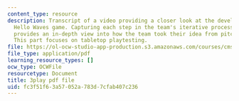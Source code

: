 ```yaml
---
content_type: resource
description: Transcript of a video providing a closer look at the development of the
  Hello Waves game. Capturing each step in the team's iterative process, the video
  provides an in-depth view into how the team took their idea from pitch to product.
  This part focuses on tabletop playtesting.
file: https://ol-ocw-studio-app-production.s3.amazonaws.com/courses/cms-611j-creating-video-games-fall-2014/fc3f51f63a57052a783d7cfab407c236_lxpXowuUdKw.pdf
file_type: application/pdf
learning_resource_types: []
ocw_type: OCWFile
resourcetype: Document
title: 3play pdf file
uid: fc3f51f6-3a57-052a-783d-7cfab407c236
---
```

